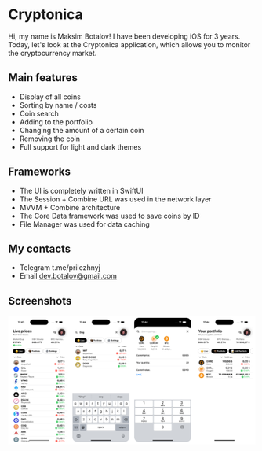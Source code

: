 # Cryptonica
Hi, my name is Maksim Botalov! I have been developing iOS for 3 years.
Today, let's look at the Cryptonica application, which allows you to monitor the cryptocurrency market.

## Main features
- Display of all coins
- Sorting by name / costs
- Coin search
- Adding to the portfolio
- Changing the amount of a certain coin
- Removing the coin
- Full support for light and dark themes

## Frameworks
- The UI is completely written in SwiftUI
- The Session + Combine URL was used in the network layer
- MVVM + Combine architecture
- The Core Data framework was used to save coins by ID
- File Manager was used for data caching

## My contacts
- Telegram t.me/prilezhnyj
- Email dev.botalov@gmail.com

## Screenshots
![Screenshot](https://github.com/prilezhnyj/Cryptonica/blob/main/Cryptonica/Screenshots.png)
